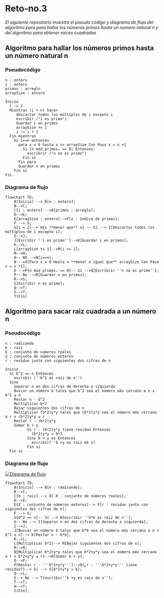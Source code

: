 # Reto-no.3
_El siguiente repositorio muestra el pseudo código y diagrama de flujo del algoritmo para para hallar los números primos hasta un número natural n y del algoritmo para obtener raíces cuadradas_

## Algoritmo para hallar los números primos hasta un número natural n
### Pseudocódigo
```pseudocode
n : entero
i : entero
primos : arreglo
arraySize : entero

Inicio
  i := 2
  Mientras (i < n) hacer
     descartar todos los múltiplos de i excepto i
     escribir ("i es primo")
     Guardar i en primos
     arraySize += 1
     i := i + 1
  Fin mientras
    Si i==n entonces 
      para x = 0 hasta x <= arraySize Con Paso x = x +1
        Si (n mod primosₓ == 0) Entonces:
          escribrir ("n no es primo")
        Fin si
      Fin para
      Guardar n en primos
    Fin si
Fin
```
### Diagrama de flujo
```mermaid
flowchart TD;
    A(Inicio) --> B[n : entero];
    B-->C;
    C[i : entero] -->D[primos : arreglo];
    D-->E;
    E[arraySize : entero]-->F[x : índice de primos];
    F --> G;
    G[i = 2]--> H{i **menor que** n} -- Sí --> I[Descartar todos los múltiplos de i excepto i];
    I-->J;
    J[Escribir ''i es primo'']-->K[Guardar i en primos];
    K-->L;
    L[arraySize += 1]-->M[i += 1];
    M-->H;
    H-- NO -->N[i==n];
    N -->O[Para x = 0 Hasta x **menor o igual que** arraySize Con Paso x = x +1];
    O -->P{n mod primosₓ == 0}-- Sí -->Q[Escribrir ''n no es primo''];
    P-- No -->R[Guardar n en primos];
    R-->S;
    S[Escribir n es primo];
    Q-->T;
    S-->T;
    T(Fin)
```
## Algoritmo para sacar raiz cuadrada a un número n
### Pseudocódigo
```pseudocode
n : radicando
b : raiz
ℝ : conjunto de números reales
Z : conjunto de números enteros
r : residuo junto con siguientes dos cifras de n

Inicio
  Si b^2 == n Entonces
  	escribir (''b^2 es raiz de n'')
  Sino
  	Separar n en dos cifras de derecha a izquierda
  	Buscar un número b tales que b^2 sea el número más cercano a n ∧ b^2 ≤ n
  	Restar n - b^2
  	Multiplicar b*2
  	Bajar siguientes dos cifras de n
  	Multiplicar (b*2)y*y tales que (b*2)y*y sea el número más cercano a r ∧ (b*2)y*y ≤ r
  	Restar r - (b*2)y*y
	Sumar b + y
          Si r - (b*2)y*y tiene residuo Entonces
            (b*2)y*y = b*2
          Sino b + y es Entonces
            escribir(''b +y es raiz de n)
          Fin si
  Fin si           
```
### Diagrama de flujo
[![Diagrama de flujo](https://mermaid.ink/img/pako:eNqFU81uGjEQfpXRXkggXHIkolUJgZAE8rOcaqjkXQ-JI9YmXlsVQdzTx6hUqae-QC-VypvkSTpe7ChJlXYv-63nm2_mmx2vklwLTFrJbK4_5zfcWBh3DyYK6PmwM1Ayl3oXms130GEKWmC4kDlXQk8DqUOxw4APWVZR5P20SukyuKKDXKtbp6wGgaA2Pws0ugSDfI5lVOkS_SjgI_bxrSRU1r-nXrzHjC-GpRROw5ZLSVDKayc9sQRBKbmcGV5WKrFYr2quH776q-zTPrTboNbNJqSbH1X0mGGZG5lJA7VaVs-A5LyxSqhWi1J9ShnpKmPAUlxwww0o6vNVbYEGabrAQd7fUXtG8CgxoOSTgE9Yx5U5STgVTUMG1k8K7hyCb6REDjh_Chebr1QIDf0UTfIKHh--g3f0-OUbWfadnbIrLG3VWNNLxMqnFDwL-IwN3dzKxVz68ll9v8ocsg6_pe__z3RI9FHAo9dajWV9-cLF9uTfTszWSeB6N8b3dM5SV3hZaMAyVj-nwEXAF9GtIbc1__MqBUI-_XL1-9dfAbBkDuMuvV9763ERUhZbaMPT5C6fTS71rLAD4xdbA43lG2szJvI44ONneLDTk2r3INlLaCIFl4Iu5sqHJom9wQInSYugwBmnAU-SiVoTlTur06XKk5Y1DvcStxDcYlfya8OLeIhCWm2G27teXfn1H5BFQAI?type=png)](https://mermaid.live/edit#pako:eNqFU81uGjEQfpXRXkggXHIkolUJgZAE8rOcaqjkXQ-JI9YmXlsVQdzTx6hUqae-QC-VypvkSTpe7ChJlXYv-63nm2_mmx2vklwLTFrJbK4_5zfcWBh3DyYK6PmwM1Ayl3oXms130GEKWmC4kDlXQk8DqUOxw4APWVZR5P20SukyuKKDXKtbp6wGgaA2Pws0ugSDfI5lVOkS_SjgI_bxrSRU1r-nXrzHjC-GpRROw5ZLSVDKayc9sQRBKbmcGV5WKrFYr2quH776q-zTPrTboNbNJqSbH1X0mGGZG5lJA7VaVs-A5LyxSqhWi1J9ShnpKmPAUlxwww0o6vNVbYEGabrAQd7fUXtG8CgxoOSTgE9Yx5U5STgVTUMG1k8K7hyCb6REDjh_Chebr1QIDf0UTfIKHh--g3f0-OUbWfadnbIrLG3VWNNLxMqnFDwL-IwN3dzKxVz68ll9v8ocsg6_pe__z3RI9FHAo9dajWV9-cLF9uTfTszWSeB6N8b3dM5SV3hZaMAyVj-nwEXAF9GtIbc1__MqBUI-_XL1-9dfAbBkDuMuvV9763ERUhZbaMPT5C6fTS71rLAD4xdbA43lG2szJvI44ONneLDTk2r3INlLaCIFl4Iu5sqHJom9wQInSYugwBmnAU-SiVoTlTur06XKk5Y1DvcStxDcYlfya8OLeIhCWm2G27teXfn1H5BFQAI)
```mermaid
flowchart TD;
    A(Inicio) --> B[n : radicando];
    B-->C;
    C[b : raiz] --> D[ R : conjunto de números reales];
    D-->E;
    E[Z : conjunto de números enteros]--> F[r : residuo junto con siguientes dos cifras de n];
    F --> G;
    G{b^2 == n}-- Sí --> H[escribir ''b*b es raiz de n''];
    G-- No --> I[Separar n en dos cifras de derecha a izquierda];
    I-->J;
    J[Buscar un número b tales que b*b sea el número más cercano a n ∧ b^2 ≤ n]--> K[Restar n - b*b];
    K-->L;
    L[Multiplicar b*2]--> M[Bajar siguientes dos cifras de n];
    M-->N;
    N[Multiplicar b*2+y*y tales que b*2+y*y sea el número más cercano a r ∧ b*2+y*y ≤ r]-->O[Sumar b + y];
    O-->P;
    P[Restar r - '''b*2+y*y''']-->Q{¿r - '''b*2+y*y''' tiene residuo?}--> Sí --> S[b*2+y*y = b];
    Q-->L;
    S--> No --> T[escribir''b +y es raiz de n''];
    T-->T;
    H-->T;
    I(Fin);
```

